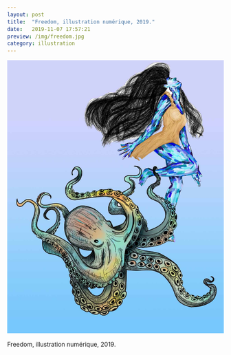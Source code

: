 ```yaml
---
layout: post
title:  "Freedom, illustration numérique, 2019."
date:   2019-11-07 17:57:21
preview: /img/freedom.jpg
category: illustration
---
```


![Picture 1](/img/freedom.jpg) 


Freedom, illustration numérique, 2019.
